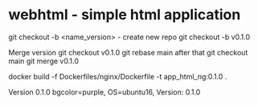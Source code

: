 # webhtml - simple html application
git checkout -b <name_version> - create new repo
git checkout -b v0.1.0 

Merge version
git checkout  v0.1.0
git rebase main
after that
git checkout main
git merge v0.1.0


docker build -f Dockerfiles/nginx/Dockerfile -t app_html_ng:0.1.0 .



Version 0.1.0
 bgcolor=purple, OS=ubuntu16, Version: 0.1.0
 